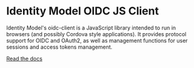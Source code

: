 # Identity Model OIDC JS Client

Identity Model's oidc-client is a JavaScript library intended to run in browsers (and possibly Cordova style applications). It provides protocol support for OIDC and OAuth2, as well as management functions for user sessions and access tokens management.

[Read the docs](https://github.com/IdentityModel/oidc-client-js/wiki)
